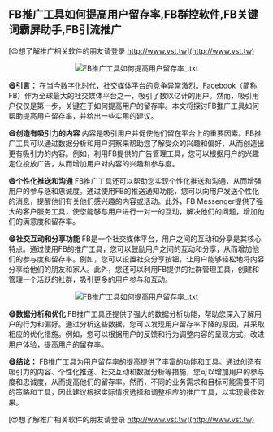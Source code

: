 ## **FB推广工具如何提高用户留存率,FB群控软件,FB关键词霸屏助手,FB引流推广**

[😍想了解推广相关软件的朋友请登录 http://www.vst.tw](http://www.vst.tw)

 <center><img src="https://vst.tw/MP4/tuiguang/png/7.png" alt="FB推广工具如何提高用户留存率_.txt"></center>

**😄引言：**
在当今数字化时代，社交媒体平台的竞争异常激烈。Facebook（简称FB）作为全球最大的社交媒体平台之一，吸引了数以亿计的用户。然而，吸引用户仅仅是第一步，关键在于如何提高用户的留存率。本文将探讨FB推广工具如何帮助提高用户留存率，并给出一些实用的建议。

**😄创造有吸引力的内容**
内容是吸引用户并促使他们留在平台上的重要因素。FB推广工具可以通过数据分析和用户洞察来帮助您了解受众的兴趣和偏好，从而创造出更有吸引力的内容。例如，利用FB提供的广告管理工具，您可以根据用户的兴趣定位投放广告，从而增加用户对内容的兴趣和参与度。

**😄个性化推送和沟通**
FB推广工具还可以帮助您实现个性化推送和沟通，从而增强用户的参与感和忠诚度。通过使用FB的推送通知功能，您可以向用户发送个性化的消息，提醒他们有关他们感兴趣的内容或活动。此外，FB Messenger提供了强大的客户服务工具，使您能够与用户进行一对一的互动，解决他们的问题，增加他们的满意度和留存率。

**😄社交互动和分享功能**
FB是一个社交媒体平台，用户之间的互动和分享是其核心特点。通过使用FB的推广工具，您可以鼓励用户之间的互动和分享，从而增加他们的参与度和留存率。例如，您可以设置社交分享按钮，让用户能够轻松地将内容分享给他们的朋友和家人。此外，您还可以利用FB提供的社群管理工具，创建和管理一个活跃的社群，吸引更多的用户参与和互动。

 <center><img src="https://vst.tw/MP4/tuiguang/png/2.png" alt="FB推广工具如何提高用户留存率_.txt"></center>

**😄数据分析和优化**
FB推广工具还提供了强大的数据分析功能，帮助您深入了解用户的行为和偏好。通过分析这些数据，您可以发现用户留存率下降的原因，并采取相应的优化措施。例如，您可以根据用户的反馈和行为调整内容的呈现方式，改进用户体验，提高用户的留存率。

**😄结论：**
FB推广工具为用户留存率的提高提供了丰富的功能和工具。通过创造有吸引力的内容、个性化推送、社交互动和数据分析等措施，您可以增加用户的参与度和忠诚度，从而提高他们的留存率。然而，不同的业务需求和目标可能需要不同的策略和工具，因此建议根据实际情况选择和调整相应的推广工具，以实现最佳效果。

[😍想了解推广相关软件的朋友请登录 http://www.vst.tw](http://www.vst.tw)



